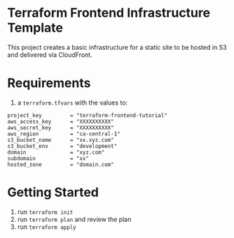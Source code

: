 # Terraform Frontend Infrastructure Template

This project creates a basic infrastructure for a static site to be hosted in S3 and delivered via CloudFront.

# Requirements
1. a `terraform.tfvars` with the values to:
```
project_key         = "terraform-frontend-tutorial"
aws_access_key      = "XXXXXXXXXX"
aws_secret_key      = "XXXXXXXXXX"
aws_region          = "ca-central-1"
s3_bucket_name      = "xx.xyz.com"
s3_bucket_env       = "development"
domain              = "xyz.com"
subdomain           = "xx"
hosted_zone         = "domain.com"
```
# Getting Started
1. run `terraform init`
2. run `terraform plan` and review the plan
3. run `terraform apply`
